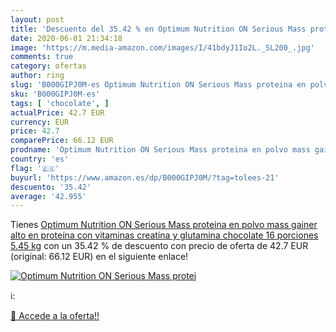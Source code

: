 ```yaml
---
layout: post
title: 'Descuento del 35.42 % en Optimum Nutrition ON Serious Mass protei'
date: 2020-06-01 21:34:18
image: 'https://m.media-amazon.com/images/I/41bdyJ1Io2L._SL200_.jpg'
comments: true
category: ofertas
author: ring
slug: 'B000GIPJ0M-es Optimum Nutrition ON Serious Mass proteina en polvo mass...'
sku: 'B000GIPJ0M-es'
tags: [ 'chocolate', ]
actualPrice: 42.7 EUR
currency: EUR
price: 42.7
comparePrice: 66.12 EUR
prodname: 'Optimum Nutrition ON Serious Mass proteina en polvo mass gainer alto en proteína  con vitaminas  creatina y glutamina  chocolate  16 porciones  5.45 kg'
country: 'es'
flag: '🇪🇸'
buyurl: 'https://www.amazon.es/dp/B000GIPJ0M/?tag=tolees-21'
descuento: '35.42'
average: '42.955'
---
```


Tienes [Optimum Nutrition ON Serious Mass proteina en polvo mass gainer alto en proteína  con vitaminas  creatina y glutamina  chocolate  16 porciones  5.45 kg](https://www.amazon.es/dp/B000GIPJ0M/?tag=tolees-21) con un 35.42 % de descuento con precio de oferta de 42.7 EUR (original: 66.12 EUR) en el siguiente enlace!

[![Optimum Nutrition ON Serious Mass protei](https://m.media-amazon.com/images/I/41bdyJ1Io2L._SL200_.jpg)](https://www.amazon.es/dp/B000GIPJ0M/?tag=tolees-21)

ℹ️:


[🛒 Accede a la oferta!!](https://www.amazon.es/dp/B000GIPJ0M/?tag=tolees-21)
